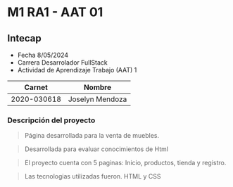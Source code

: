 # M1 RA1 - AAT 01
## Intecap
- Fecha 8/05/2024
- Carrera Desarrolador FullStack
- Actividad de Aprendizaje Trabajo (AAT) 1

|Carnet|Nombre|
|------|------|
|2020-030618|Joselyn Mendoza|

### Descripción del proyecto
>Página desarrollada para la venta de muebles.

>Desarrollada para evaluar conocimientos de Html

>El proyecto cuenta con 5 paginas: Inicio, productos, tienda y registro.

>Las tecnologias utilizadas fueron. HTML y CSS